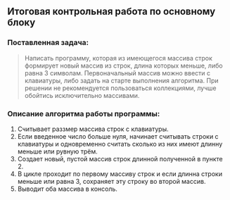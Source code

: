 ## Итоговая контрольная работа по основному блоку

### Поставленная задача:

>Написать программу, которая из имеющегося массива строк формирует новый массив из строк, длина которых меньше, либо равна 3 символам. Первоначальный массив можно ввести с клавиатуры, либо задать на старте выполнения алгоритма. При решении не рекомендуется пользоваться коллекциями, лучше обойтись исключительно массивами.

### Описание алгоритма работы программы:

1. Считывает раззмер массива строк с клавиатуры.
2. Если введенное число больше нуля, начинает считывать строки с клавиатуры и одновременно считать сколько из них имеют длинну меньше или рувную трём.
3. Создает новый, пустой массив строк длинной полученной в пункте 2.
4. В цикле проходит по первому массиву строк и если длинна строки меньше или равна 3, сохраняет эту строку во второй массив.
5. Выводит оба массива в консоль.
